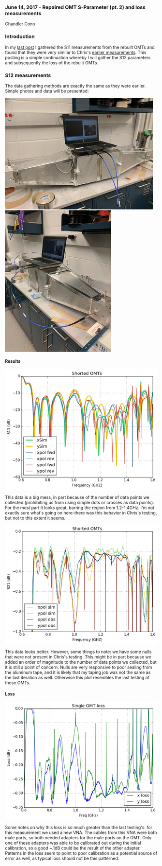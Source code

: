 ### June 14, 2017 - Repaired OMT S-Parameter (pt. 2) and loss measurements 
Chandler Conn

### Introduction
In my [last post](../20170612_Repaired_OMT/index.md "last measurements") I gathered the S11 measurements from the rebuilt OMTs and found that they were very similar to Chris's [earlier measurements](../20170321_new_omt/index.md "Click me! :)"). This posting is a simple continuation whereby I will gather the S12 parameters and subsequently the loss of the rebuilt OMTs.

### S12 measurements
The data gathering methods are exactly the same as they were earlier. Simple photos and data will be presented:

![alt-text](../20170612_Repaired_OMT/IMG_20170613_131550.jpg)
![alt-text](../20170612_Repaired_OMT/IMG_20170613_132352.jpg)

#### Results

![alt-text](../20170614_OMT_S12Loss/OMT_shorted_S11.png)

This data is a big mess, in part because of the number of data points we collected (prohibiting us from using simple dots or crosses as data points). For the most part it looks great, barring the region from 1.2-1.4GHz. I'm not exactly sure what's going on here-there was this behavior in Chris's testing, but not to this extent it seems.

![alt-text](../20170614_OMT_S12Loss/OMT_shorted_S21.png)

This data looks better. However, some things to note: we have some nulls that were not present in Chris's testing. This might be in part because we added an order of magnitude to the number of data points we collected, but it is still a point of concern. Nulls are very responsive to poor sealing from the aluminum tape, and it is likely that my taping job was not the same as the last iteration as well. Otherwise this plot resembles the last testing of these OMTs.

#### Loss
![alt-text](../20170614_OMT_S12Loss/lossms.png)

Some notes on why this loss is so much greater than the last testing's: for this measurement we used a new VNA. The cables from this VNA were both male ports, so both needed adapters for the male ports on the OMT. Only one of these adapters was able to be calibrated out during the initial calibration, so a good ~.1dB could be the result of the other adapter. Patterns in the loss seem to point to poor calibration as a potential source of error as well, as typical loss should not be this patterned.
